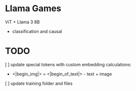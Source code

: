 # Llama Games

ViT + Llama 3 8B

- classification and causal


# TODO

[ ] update special tokens with custom embedding calculations:
- <|begin_img|> = <|begin_of_text|> - text + image

[ ] update training folder and files
